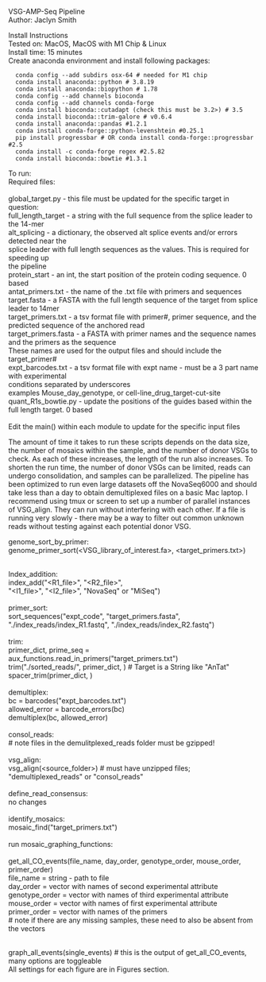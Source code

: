 VSG-AMP-Seq Pipeline\
Author: Jaclyn Smith

Install Instructions\
Tested on: MacOS, MacOS with M1 Chip & Linux\
Install time: 15 minutes\
Create anaconda environment and install following packages:

```
  conda config --add subdirs osx-64 # needed for M1 chip
  conda install anaconda::python # 3.8.19
  conda install anaconda::biopython # 1.78
  conda config --add channels bioconda
  conda config --add channels conda-forge
  conda install bioconda::cutadapt (check this must be 3.2>) # 3.5
  conda install bioconda::trim-galore # v0.6.4
  conda install anaconda::pandas #1.2.1
  conda install conda-forge::python-levenshtein #0.25.1
  pip install progressbar # OR conda install conda-forge::progressbar #2.5
  conda install -c conda-forge regex #2.5.82
  conda install bioconda::bowtie #1.3.1
```

To run:\
  Required files:\
  \
    global_target.py - this file must be updated for the specific target in question:\
      full_length_target - a string with the full sequence from the splice leader to the 14-mer\
      alt_splicing - a dictionary, the observed alt splice events and/or errors detected near the\
          splice leader with full length sequences as the values. This is required for speeding up\
          the pipeline\
      protein_start - an int, the start position of the protein coding sequence. 0 based\
      antat_primers.txt - the name of the .txt file with primers and sequences\
    target.fasta - a FASTA with the full length sequence of the target from splice leader to 14mer\
    target_primers.txt - a tsv format file with primer#, primer sequence, and the predicted sequence of the anchored read\
    target_primers.fasta - a FASTA with primer names and the sequence names and the primers as the sequence\
              These names are used for the output files and should include the target_primer#\
    expt_barcodes.txt - a tsv format file with expt name - must be a 3 part name with experimental\
              conditions separated by underscores\
              examples Mouse_day_genotype, or cell-line_drug_target-cut-site\
    quant_R1s_bowtie.py - update the positions of the guides based within the full length target. 0 based\
  \
  Edit the main() within each module to update for the specific input files

  The amount of time it takes to run these scripts depends on the data size, the number of mosaics within the sample, and the number of donor VSGs to check. As each of these increases, the length of the run also increases. To shorten the run time, the number of donor VSGs can be limited, reads can undergo consolidation, and samples can be parallelized. The pipeline has been optimized to run even large datasets off the NovaSeq6000 and should take less than a day to obtain demultiplexed files on a basic Mac laptop.
  I recommend using tmux or screen to set up a number of parallel instances of VSG_align. They can run without interfering with each other. If a file is running very slowly - there may be a way to filter out common unknown reads without testing against each potential donor VSG.

  genome_sort_by_primer:\
    genome_primer_sort(<VSG_library_of_interest.fa>, <target_primers.txt>)
  
\
  Index_addition:\
    index_add("<R1_file>", "<R2_file>",\
              "<I1_file>", "<I2_file>", "NovaSeq" or "MiSeq")\
\
  primer_sort:\
    sort_sequences("expt_code", "target_primers.fasta", "./index_reads/index_R1.fastq", "./index_reads/index_R2.fastq")\
\
  trim:\
    primer_dict, prime_seq = aux_functions.read_in_primers("target_primers.txt")\
    trim("./sorted_reads/", primer_dict, <Target>) # Target is a String like "AnTat"\
    spacer_trim(primer_dict, <Target>)\
\
  demultiplex:\
    bc = barcodes("expt_barcodes.txt")\
    allowed_error = barcode_errors(bc)\
    demultiplex(bc, allowed_error)\
\
  consol_reads:\
    # note files in the demulitplexed_reads folder must be gzipped!\
\
  vsg_align:\
    vsg_align(<source_folder>) # must have unzipped files; "demultiplexed_reads" or "consol_reads"\
\
  define_read_consensus:\
    no changes\
\
  identify_mosaics:\
    mosaic_find("target_primers.txt")\
\
  run mosaic_graphing_functions:\
  \
    get_all_CO_events(file_name, day_order, genotype_order, mouse_order, primer_order)\
      file_name = string - path to file\
      day_order = vector with names of second experimental attribute\
      genotype_order = vector with names of third experimental attribute\
      mouse_order = vector with names of first experimental attribute\
      primer_order = vector with names of the primers\
      # note if there are any missing samples, these need to also be absent from the vectors

  \
    graph_all_events(single_events) # this is the output of get_all_CO_events, many options are toggleable\
    All settings for each figure are in Figures section.

